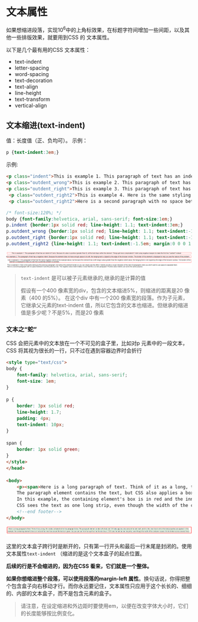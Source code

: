 # 文本属性

如果想缩进段落，实现$10^6$中的上角标效果，在标题字符间增加一些间距，以及其他一些排版效果，就要用到CSS 的
文本属性。

以下是几个最有用的CSS 文本属性：

- text-indent
- letter-spacing
- word-spacing
- text-decoration
- text-align
- line-height
- text-transform
- vertical-align

## 文本缩进(text-indent)

值：长度值（正、负均可）。
示例：

```css
p {text-indent:3em;}
```

示例:

```html
<p class="indent">This is example 1. This paragraph of text has an indent of 3 ems. Because its value is positive (greater than 0), all the text stays within the element. Things get more complicated if I start using negative margins to make the first line "outdent" instead.</p>
<p class="outdent_wrong">This is example 2. This paragraph of text has a negative indent. Because this element does not have enough space to its left, the hanging text is clipped by the edge of the browser window. The border of this element is displayed to help you see the nature of the problem.</p>
<p class="outdent_right">This is example 3. This paragraph of text has the same negative indent as the example above, but because this element has a left margin value greater than the negative indent value, the hanging text is not clipped by the edge of the browser window. The border of this element is displayed to help you see how a potential problem is avoided.</p>
 <p class="outdent_right2">This is example 4. Here is the same styling as the previous paragraph, but without the element border so you can clearly see the effect. Indents provide a visual indication of the start of paragraphs when you don't want to use space to separate them.</p>
 <p class="outdent_right2">Here is a second paragraph with no space between it and the previous one. The negative value indent makes it clear that this is a new paragraph. Positive value indents can serve the same purpose.</p>
```

```css
/* font-size:120%; */
body {font-family:helvetica, arial, sans-serif; font-size:1em;}
p.indent {border:1px solid red; line-height: 1.1; text-indent:3em;}
p.outdent_wrong {border:1px solid red; line-height: 1.1; text-indent:-1.5em;}
p.outdent_right {border:1px solid red; line-height: 1.1; text-indent:-1.5em; margin-left:1.65em;}
p.outdent_right2 {line-height: 1.1; text-indent:-1.5em; margin:0 0 0 1.65em;}
```

![](https://raw.githubusercontent.com/JayChenFE/css_review/master/Stylin_with_CSS/img/6-1.png)

> `text-indent` 是可以被子元素继承的,继承的是计算的值
>
> 假设有一个400 像素宽的div，包含的文本缩进5%，则缩进的距离是20 像素（400 的5%）。
> 在这个div 中有一个200 像素宽的段落。作为子元素，它继承父元素的text-indent 值，所以它包含的文本也缩进。但继承的缩进值是多少呢？不是5%，而是20 像素

### 文本之“蛇”

CSS 会把元素中的文本放在一个不可见的盒子里，比如对p 元素中的一段文本，CSS 将其视为很长的一行，只不过在遇到容器边界时会折行

```html
<style type="text/css">
body {
    font-family: helvetica, arial, sans-serif;
    font-size: 1em;
}

p {
    border: 3px solid red;
    line-height: 1.7;
    padding: 4px;
    text-indent: 10px;
}

span {
    border: 1px solid green;
}
</style>
</head>

<body>
    <p><span>Here is a long paragraph of text. Think of it as a long, thin snake contained within the paragraph's box. 
    The paragraph element contains the text, but CSS also applies a box around the text itself, and it is this inner box to which the text properties are applied. 
    In this example, the containing element's box is in red and the inner box around the text is in green. As you can see from the way the inner box is drawn, 
    CSS sees the text as one long strip, even though the width of the container causes it to be broken across several lines.</span></p>
    <!--end footer-->
</body>
```

![](https://raw.githubusercontent.com/JayChenFE/css_review/master/Stylin_with_CSS/img/6-2.png)

这里的文本盒子跨行时是断开的，只有第一行开头和最后一行末尾是封闭的。使用文本属性`text-indent` （缩进的是这个文本盒子的起点位置。

**后续的行是不会缩进的，因为在CSS 看来，它们就是一个整体。**

**如果你想缩进整个段落，可以使用段落的margin-left 属性**。换句话说，你得把整个包含盒子向右移动才行。而你永远要记住，文本属性只应用于这个长长的、细细的、内部的文本盒子，而不是包含元素的盒子。

> 请注意，在设定缩进和外边距时要使用em，以便在改变字体大小时，它们的长度能够按比例变化。